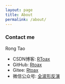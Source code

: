 ```yaml
---
layout: page
title: About
permalink: /about/
---
```


### Contact me

Rong Tao

* CSDN博客: [RToax](https://rtoax.blog.csdn.net/)
* GitHub: [Rtoax](https://github.com/Rtoax)
* Gitee: [Rtoax](https://gitee.com/Rtoax)
* 微信公众号: [全波形反演](https://mp.weixin.qq.com/s/bENgHzsBzARYPdWiDvLitQ)
